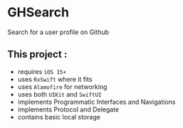 # GHSearch
Search for a user profile on Github

## This project :

- requires `iOS 15+` 
- uses `RxSwift` where it fits
- uses `Alamofire` for networking
- uses both `UIKit` and `SwiftUI`
- implements Programmatic Interfaces and Navigations
- implements Protocol and Delegate
- contains basic local storage
